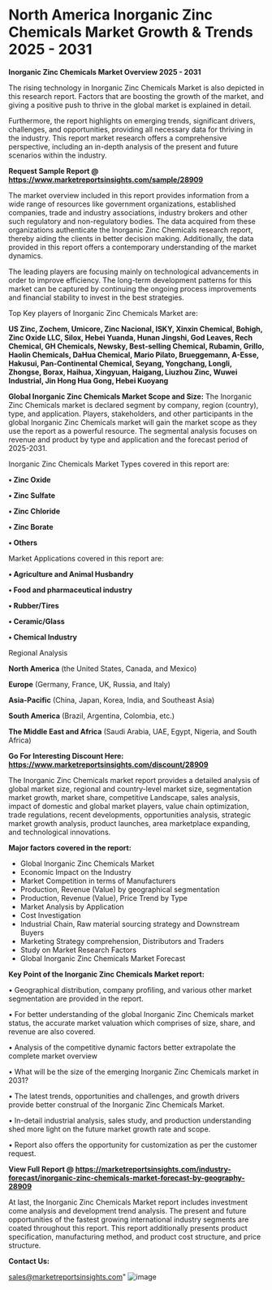 # North America Inorganic Zinc Chemicals Market Growth & Trends 2025 - 2031

<Strong> Inorganic Zinc Chemicals Market Overview 2025 - 2031</strong>

The rising technology in Inorganic Zinc Chemicals Market is also depicted in this research report. Factors that are boosting the growth of the market, and giving a positive push to thrive in the global market is explained in detail.

Furthermore, the report highlights on emerging trends, significant drivers, challenges, and opportunities, providing all necessary data for thriving in the industry. This report market research offers a comprehensive perspective, including an in-depth analysis of the present and future scenarios within the industry.

<strong>Request Sample Report @ <a href=https://www.marketreportsinsights.com/sample/28909>https://www.marketreportsinsights.com/sample/28909</a></strong>

The market overview included in this report provides information from a wide range of resources like government organizations, established companies, trade and industry associations, industry brokers and other such regulatory and non-regulatory bodies. The data acquired from these organizations authenticate the Inorganic Zinc Chemicals research report, thereby aiding the clients in better decision making. Additionally, the data provided in this report offers a contemporary understanding of the market dynamics.

The leading players are focusing mainly on technological advancements in order to improve efficiency. The long-term development patterns for this market can be captured by continuing the ongoing process improvements and financial stability to invest in the best strategies.

Top Key players of Inorganic Zinc Chemicals Market are:

<strong>US Zinc, Zochem, Umicore, Zinc Nacional, ISKY, Xinxin Chemical, Bohigh, Zinc Oxide LLC, Silox, Hebei Yuanda, Hunan Jingshi, God Leaves, Rech Chemical, GH Chemicals, Newsky, Best-selling Chemical, Rubamin, Grillo, Haolin Chemicals, DaHua Chemical, Mario Pilato, Brueggemann, A-Esse, Hakusui, Pan-Continental Chemical, Seyang, Yongchang, Longli, Zhongse, Borax, Haihua, Xingyuan, Haigang, Liuzhou Zinc, Wuwei Industrial, Jin Hong Hua Gong, Hebei Kuoyang</strong>

<strong><b>Global Inorganic Zinc Chemicals Market Scope and Size:</b></strong>
The Inorganic Zinc Chemicals market is declared segment by company, region (country), type, and application. Players, stakeholders, and other participants in the global Inorganic Zinc Chemicals market will gain the market scope as they use the report as a powerful resource. The segmental analysis focuses on revenue and product by type and application and the forecast period of 2025-2031.

Inorganic Zinc Chemicals Market Types covered in this report are:

<strong>• Zinc Oxide

• Zinc Sulfate

• Zinc Chloride

• Zinc Borate

• Others</strong>

Market Applications covered in this report are:

<strong>• Agriculture and Animal Husbandry

• Food and pharmaceutical industry

• Rubber/Tires

• Ceramic/Glass

• Chemical Industry</strong> 

Regional Analysis

<strong>North America</strong> (the United States, Canada, and Mexico)

<strong>Europe</strong> (Germany, France, UK, Russia, and Italy)

<strong>Asia-Pacific</strong> (China, Japan, Korea, India, and Southeast Asia)

<strong>South America</strong> (Brazil, Argentina, Colombia, etc.)

<strong>The Middle East and Africa</strong> (Saudi Arabia, UAE, Egypt, Nigeria, and South Africa)

<strong>Go For Interesting Discount Here: <a href=https://www.marketreportsinsights.com/discount/28909>https://www.marketreportsinsights.com/discount/28909</a></strong>

The Inorganic Zinc Chemicals market report provides a detailed analysis of global market size, regional and country-level market size, segmentation market growth, market share, competitive Landscape, sales analysis, impact of domestic and global market players, value chain optimization, trade regulations, recent developments, opportunities analysis, strategic market growth analysis, product launches, area marketplace expanding, and technological innovations.

<strong><b>Major factors covered in the report:</b></strong>
<ul>
  <li>Global Inorganic Zinc Chemicals Market </li>
  <li>Economic Impact on the Industry</li>
  <li>Market Competition in terms of Manufacturers</li>
  <li>Production, Revenue (Value) by geographical segmentation</li>
  <li>Production, Revenue (Value), Price Trend by Type</li>
  <li>Market Analysis by Application</li>
  <li>Cost Investigation</li>
  <li>Industrial Chain, Raw material sourcing strategy and Downstream Buyers</li>
  <li>Marketing Strategy comprehension, Distributors and Traders</li>
  <li>Study on Market Research Factors</li>
  <li>Global Inorganic Zinc Chemicals Market Forecast</li>
</ul>

<strong><b>Key Point of the Inorganic Zinc Chemicals Market report:</b></strong>

• Geographical distribution, company profiling, and various other market segmentation are provided in the report.

• For better understanding of the global Inorganic Zinc Chemicals market status, the accurate market valuation which comprises of size, share, and revenue are also covered.

• Analysis of the competitive dynamic factors better extrapolate the complete market overview

• What will be the size of the emerging Inorganic Zinc Chemicals market in 2031?

• The latest trends, opportunities and challenges, and growth drivers provide better construal of the Inorganic Zinc Chemicals Market.

• In-detail industrial analysis, sales study, and production understanding shed more light on the future market growth rate and scope.

• Report also offers the opportunity for customization as per the customer request.

<strong><b>View Full Report @ <a href=https://marketreportsinsights.com/industry-forecast/inorganic-zinc-chemicals-market-forecast-by-geography-28909>https://marketreportsinsights.com/industry-forecast/inorganic-zinc-chemicals-market-forecast-by-geography-28909</a></b></strong>


At last, the Inorganic Zinc Chemicals Market report includes investment come analysis and development trend analysis. The present and future opportunities of the fastest growing international industry segments are coated throughout this report. This report additionally presents product specification, manufacturing method, and product cost structure, and price structure.

<strong>Contact Us:</strong>

sales@marketreportsinsights.com"
![image](https://github.com/user-attachments/assets/e2af594b-929b-43d2-8b0c-23f19c8bc26b)
